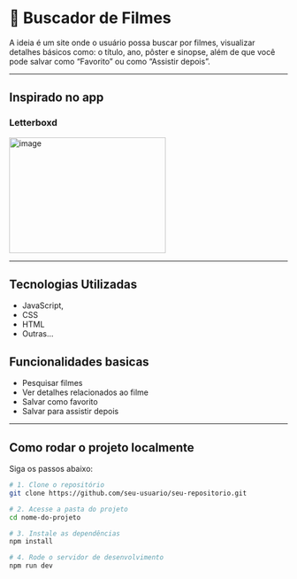 # 📱 Buscador de Filmes

A ideia é um site onde o usuário possa buscar por filmes, visualizar detalhes básicos
como: o título, ano, pôster e sinopse, além de que você pode salvar como “Favorito” ou
como “Assistir depois”.



---

## Inspirado no app

### Letterboxd

<img width="283" height="209" alt="image" src="https://github.com/user-attachments/assets/4f1b1053-b873-4ded-bc27-915f51e137cd" />


---

## Tecnologias Utilizadas

- JavaScript,
- CSS
- HTML
- Outras...

## Funcionalidades basicas

- Pesquisar filmes
- Ver detalhes relacionados ao filme
- Salvar como favorito
- Salvar para assistir depois
---

## Como rodar o projeto localmente

Siga os passos abaixo:

```bash
# 1. Clone o repositório
git clone https://github.com/seu-usuario/seu-repositorio.git

# 2. Acesse a pasta do projeto
cd nome-do-projeto

# 3. Instale as dependências
npm install

# 4. Rode o servidor de desenvolvimento
npm run dev


